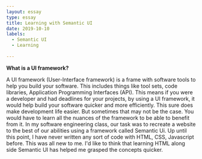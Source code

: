 ```yaml
---
layout: essay
type: essay
title: Learning with Semantic UI
date: 2019-10-10
labels:
  - Semantic UI
  - Learning
 
---
```


**What is a UI framework?**

A UI framework (User-Interface framework) is a frame with software tools to help you build your software. This includes things like tool sets, code libraries, Application Programming Interfaces (API). This means if you were a developer and had deadlines for your projects, by using a UI framework, it would help build your software quicker and more efficiently. This sure does make development life easier. But sometimes that may not be the case. You would have to learn all the nuances of the framework to be able to benefit from it. In my software engineering class, our task was to recreate a website to the best of our abilities using a framework called Semantic Ui. Up until this point, I have never written any sort of code with HTML, CSS, Javascript before. This was all new to me. I'd like to think that learning HTML along side Semantic UI has helped me grasped the concepts quicker.
